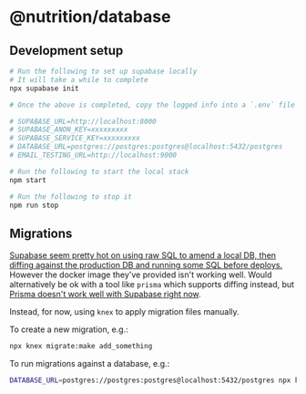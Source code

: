 # @nutrition/database

## Development setup

```sh
# Run the following to set up supabase locally
# It will take a while to complete
npx supabase init

# Once the above is completed, copy the logged info into a `.env` file matching this:

# SUPABASE_URL=http://localhost:8000
# SUPABASE_ANON_KEY=xxxxxxxxx
# SUPABASE_SERVICE_KEY=xxxxxxxxx
# DATABASE_URL=postgres://postgres:postgres@localhost:5432/postgres
# EMAIL_TESTING_URL=http://localhost:9000

# Run the following to start the local stack
npm start

# Run the following to stop it
npm run stop
```

## Migrations

[Supabase seem pretty hot on using raw SQL to amend a local DB, then diffing against the production DB and running some SQL before deploys.](https://supabase.io/blog/2021/03/31/supabase-cli) However the docker image they've provided isn't working well. Would alternatively be ok with a tool like `prisma` which supports diffing instead, but [Prisma doesn't work well with Supabase right now](https://github.com/prisma/prisma/issues/1175#issuecomment-835795021).

Instead, for now, using `knex` to apply migration files manually.

To create a new migration, e.g.:

```sh
npx knex migrate:make add_something
```

To run migrations against a database, e.g.:

```sh
DATABASE_URL=postgres://postgres:postgres@localhost:5432/postgres npx knex migrate:up
```
